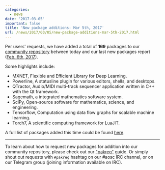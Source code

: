 ```yaml
---
categories:
  - news
date: '2017-03-05'
important: false
title: 'New package additions: Mar 5th, 2017'
url: /news/2017/03/05/new-package-additions-mar-5th-2017.html
---
```



Per users' requests, we have added a total of **169** packages to our [community repository](https://repo.aosc.io/) between today and our last new packages report ([Feb. 6th, 2017](https://aosc.io/news/new-package-additions-feb.-6-2017)). 

Some highlights include:

- MXNET, Flexible and Efficient Library for Deep Learning.
- Powerline, A statusline plugin for various editors, shells, and desktops.
- QTractor, Audio/MIDI multi-track sequencer application written in C++ with the Qt framework.
- Sagemath, a integrated mathematics software system.
- SciPy, Open-source software for mathematics, science, and engineering.
- Tensorflow, Computation using data flow graphs for scalable machine learning.
- Torch7, A scientific computing framework for LuaJIT.

A full list of packages added this time could be found [here](https://github.com/AOSC-Dev/aosc-os-abbs/blob/staging/newpak/newpak-20170305.md).

---------------------

To learn about how to request new packages for addition into our community repository, please check out our ["pakreq"](https://github.com/AOSC-Dev/aosc-os-abbs/blob/staging/CONTRIBUTING.md#hey-i-need-a-new-package) guide. Or simply shout out requests with `#pakreq` hashtag on our #aosc IRC channel, or on our Telegram group (joining information available on IRC).